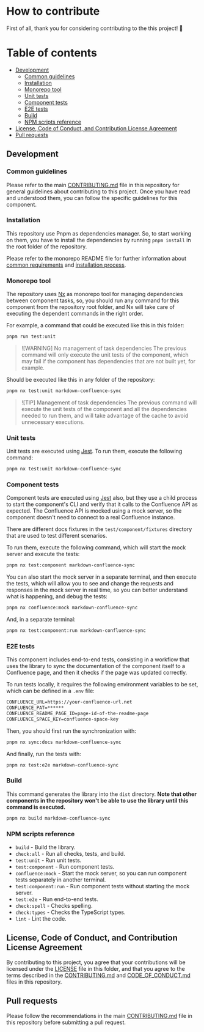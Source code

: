 # How to contribute

First of all, thank you for considering contributing to the this project! 🎉

# Table of contents

- [Development](#development)
  - [Common guidelines](#common-guidelines)
  - [Installation](#installation)
  - [Monorepo tool](#monorepo-tool)
  - [Unit tests](#unit-tests)
  - [Component tests](#component-tests)
  - [E2E tests](#e2e-tests)
  - [Build](#build)
  - [NPM scripts reference](#npm-scripts-reference)
- [License, Code of Conduct, and Contribution License Agreement](#license-code-of-conduct-and-contribution-license-agreement)
- [Pull requests](#pull-requests)

## Development

### Common guidelines

Please refer to the main [CONTRIBUTING.md](../../.github/CONTRIBUTING.md) file in this repository for general guidelines about contributing to this project. Once you have read and understood them, you can follow the specific guidelines for this component.

### Installation

This repository use Pnpm as dependencies manager. So, to start working on them, you have to install the dependencies by running `pnpm install` in the root folder of the repository.

Please refer to the monorepo README file for further information about [common requirements](../../README.md#requirements) and [installation process](../../README.md#installation).

### Monorepo tool

The repository uses [Nx](https://nx.dev/) as monorepo tool for managing dependencies between component tasks, so, you should run any command for this component from the repository root folder, and Nx will take care of executing the dependent commands in the right order.

For example, a command that could be executed like this in this folder:

```sh title="Execute unit tests of the component inside its folder"
pnpm run test:unit
```

> ![WARNING] No management of task dependencies
> The previous command will only execute the unit tests of the component, which may fail if the component has dependencies that are not built yet, for example.

Should be executed like this in any folder of the repository:

```sh title="Execute unit tests of the component, and all needed dependencies, from any folder"
pnpm nx test:unit markdown-confluence-sync
```

> ![TIP] Management of task dependencies
> The previous command will execute the unit tests of the component and all the dependencies needed to run them, and will take advantage of the cache to avoid unnecessary executions.

### Unit tests

Unit tests are executed using [Jest](https://jestjs.io/). To run them, execute the following command:

```sh
pnpm nx test:unit markdown-confluence-sync
```

### Component tests

Component tests are executed using [Jest](https://jestjs.io/) also, but they use a child process to start the component's CLI and verify that it calls to the Confluence API as expected. The Confluence API is mocked using a mock server, so the component doesn't need to connect to a real Confluence instance.

There are different docs fixtures in the `test/component/fixtures` directory that are used to test different scenarios.

To run them, execute the following command, which will start the mock server and execute the tests:

```sh
pnpm nx test:component markdown-confluence-sync
```

You can also start the mock server in a separate terminal, and then execute the tests, which will allow you to see and change the requests and responses in the mock server in real time, so you can better understand what is happening, and debug the tests:

```sh
pnpm nx confluence:mock markdown-confluence-sync
```

And, in a separate terminal:

```sh
pnpm nx test:component:run markdown-confluence-sync
```

### E2E tests

This component includes end-to-end tests, consisting in a workflow that uses the library to sync the documentation of the component itself to a Confluence page, and then it checks if the page was updated correctly.

To run tests locally, it requires the following environment variables to be set, which can be defined in a `.env` file:

```txt .env
CONFLUENCE_URL=https://your-confluence-url.net
CONFLUENCE_PAT=******
CONFLUENCE_README_PAGE_ID=page-id-of-the-readme-page
CONFLUENCE_SPACE_KEY=confluence-space-key
```

Then, you should first run the synchronization with:

```bash
pnpm nx sync:docs markdown-confluence-sync
```

And finally, run the tests with:

```bash
pnpm nx test:e2e markdown-confluence-sync
```

### Build

This command generates the library into the `dist` directory. __Note that other components in the repository won't be able to use the library until this command is executed.__

```sh
pnpm nx build markdown-confluence-sync
```

### NPM scripts reference

- `build` - Build the library.
- `check:all` - Run all checks, tests, and build.
- `test:unit` - Run unit tests.
- `test:component` - Run component tests.
- `confluence:mock` - Start the mock server, so you can run component tests separately in another terminal.
- `test:component:run` - Run component tests without starting the mock server.
- `test:e2e` - Run end-to-end tests.
- `check:spell` - Checks spelling.
- `check:types` - Checks the TypeScript types.
- `lint` - Lint the code.

## License, Code of Conduct, and Contribution License Agreement

By contributing to this project, you agree that your contributions will be licensed under the [LICENSE](./LICENSE) file in this folder, and that you agree to the terms described in the [CONTRIBUTING.md](../../.github/CONTRIBUTING.md) and [CODE_OF_CONDUCT.md](../../.github/CODE_OF_CONDUCT.md) files in this repository.

## Pull requests

Please follow the recommendations in the main [CONTRIBUTING.md](../../.github/CONTRIBUTING.md) file in this repository before submitting a pull request.

